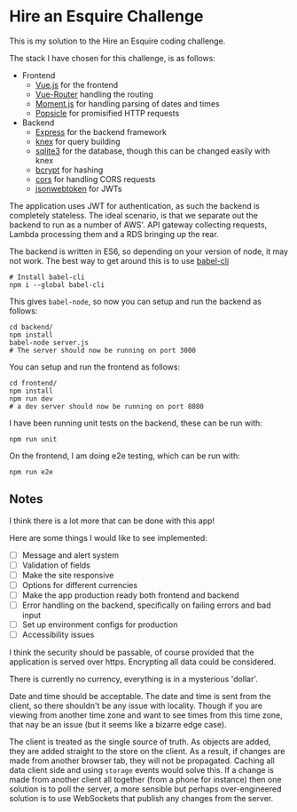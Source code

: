 # Hire an Esquire Challenge

This is my solution to the Hire an Esquire coding challenge.

The stack I have chosen for this challenge, is as follows:

- Frontend
    - [Vue.js](http://vuejs.org) for the frontend
    - [Vue-Router](http://router.vuejs.org/en/index.html) handling the routing
    - [Moment.js](http://momentjs.com/) for handling parsing of dates and times
    - [Popsicle](https://github.com/blakeembrey/popsicle) for promisified HTTP requests
- Backend
    - [Express](http://expressjs.com/) for the backend framework
    - [knex](https://www.npmjs.com/package/knex) for query building
    - [sqlite3](https://www.npmjs.com/package/sqlite3) for the database, though this can be changed easily with knex
    - [bcrypt](https://www.npmjs.com/package/bcrypt) for hashing
    - [cors](https://www.npmjs.com/package/cors) for handling CORS requests
    - [jsonwebtoken](https://www.npmjs.com/package/jsonwebtoken) for JWTs

The application uses JWT for authentication, as such the backend is completely stateless. The ideal scenario, is that we separate out the backend to run as a number of AWS'. API gateway collecting requests, Lambda processing them and a RDS bringing up the rear.

The backend is written in ES6, so depending on your version of node, it may not work. The best way to get around this is to use [babel-cli](https://babeljs.io/docs/usage/cli/)

    # Install babel-cli
    npm i --global babel-cli

This gives `babel-node`, so now you can setup and run the backend as follows:

    cd backend/
    npm install
    babel-node server.js
    # The server should now be running on port 3000

You can setup and run the frontend as follows:

    cd frontend/
    npm install
    npm run dev
    # a dev server should now be running on port 8080

I have been running unit tests on the backend, these can be run with:

    npm run unit

On the frontend, I am doing e2e testing, which can be run with:

    npm run e2e

## Notes

I think there is a lot more that can be done with this app!

Here are some things I would like to see implemented:

- [ ] Message and alert system
- [ ] Validation of fields
- [ ] Make the site responsive
- [ ] Options for different currencies
- [ ] Make the app production ready both frontend and backend
- [ ] Error handling on the backend, specifically on failing errors and bad input
- [ ] Set up environment configs for production
- [ ] Accessibility issues

I think the security should be passable, of course provided that the application is served over https. Encrypting all data could be considered.

There is currently no currency, everything is in a mysterious 'dollar'.

Date and time should be acceptable. The date and time is sent from the client, so there shouldn't be any issue with locality. Though if you are viewing from another time zone and want to see times from this time zone, that nay be an issue (but it seems like a bizarre edge case).

The client is treated as the single source of truth. As objects are added, they are added straight to the store on the client. As a result, if changes are made from another browser tab, they will not be propagated. Caching all data client side and using `storage` events would solve this. If a change is made from another client all together (from a phone for instance) then one solution is to poll the server, a more sensible but perhaps over-engineered solution is to use WebSockets that publish any changes from the server.

